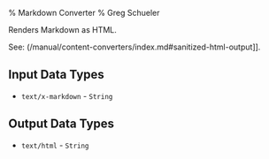 % Markdown Converter
% Greg Schueler

Renders Markdown as HTML.


See: (/manual/content-converters/index.md#sanitized-html-output]].

## Input Data Types

* `text/x-markdown` - `String`

## Output Data Types

* `text/html` - `String`